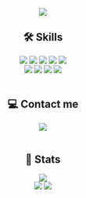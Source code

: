 <div align="center">

  <!-- Header -->
  <img src="https://capsule-render.vercel.app/api?type=waving&color=ffc0cb&height=240&text=Soyeon's%20GitHub&animation=twinkling&fontColor=ffffff&fontSize=40"/>

  <!-- Tech Stacks Section -->
  <h2>🛠️ Skills</h2>
  <div style="margin: 0 auto; text-align: center;">
    <img src="https://img.shields.io/badge/C-A8B9CC?style=for-the-badge&logo=C&logoColor=white">
    <img src="https://img.shields.io/badge/C++-00599C?style=for-the-badge&logo=C%2B%2B&logoColor=white">
    <img src="https://img.shields.io/badge/Java-007396?style=for-the-badge&logo=Java&logoColor=white">
    <img src="https://img.shields.io/badge/Python-3776AB?style=for-the-badge&logo=Python&logoColor=white">
    <img src="https://img.shields.io/badge/MySQL-4479A1?style=for-the-badge&logo=MySQL&logoColor=white">
    <br/>
    <img src="https://img.shields.io/badge/Spring-6DB33F?style=for-the-badge&logo=Spring&logoColor=white">
    <img src="https://img.shields.io/badge/Spring Boot-6DB33F?style=for-the-badge&logo=Spring Boot&logoColor=white">
    <img src="https://img.shields.io/badge/Github-181717?style=for-the-badge&logo=Github&logoColor=white">
    <img src="https://img.shields.io/badge/Git-F05032?style=for-the-badge&logo=Git&logoColor=white">
  </div>
  <br/>

  <!-- Contact Section -->
  <h2>💻 Contact me</h2>
  <a href="mailto:soyeon0966@gmail.com">
    <img src="https://img.shields.io/badge/Gmail-EA4335?style=for-the-badge&logo=Gmail&logoColor=white"/>
  </a>
  <br/><br/>

  <!-- Stats Section -->
  <h2>🏅 Stats</h2>
  <a href="https://solved.ac/ksy1118s/">
    <img src="http://mazassumnida.wtf/api/v2/generate_badge?boj=ksy1118s"/>
  </a>
  <br/>
  <img src="https://github-readme-stats.vercel.app/api?username=soyeon1806&show_icons=true&theme=radical"/>
  
  <!-- Footer -->
  <img src="https://capsule-render.vercel.app/api?type=waving&color=ffc0cb&height=120&animation=fadeIn&section=footer"/>
</div>
